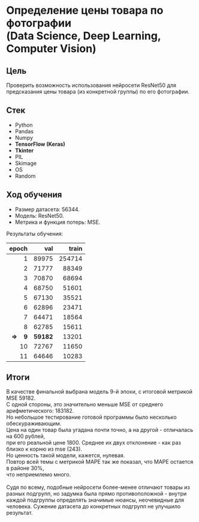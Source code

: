 # Определение цены товара по фотографии<br>(Data Science, Deep Learning, Computer Vision)

## Цель

Проверить возможность использования нейросети ResNet50 для предсказания цены товара (из конкретной группы) по его фотографии.

## Стек

* Python
* Pandas
* Numpy
* **TensorFlow (Keras)**
* **Tkinter**
* PIL
* Skimage
* OS
* Random

## Ход обучения

* Размер датасета: 56344.
* Модель: ResNet50.
* Метрика и функция потерь: MSE.

Результаты обучения:

|epoch|val|train|
|-:|-:|-:|
|1|89975|254714|
|2|71777|88349|
|3|70870|68694|
|4|68750|51601|
|5|67130|35521|
|6|62896|23471|
|7|64471|18564|
|8|62785|15611|
|**=> $~~$ 9**|**59182**|13201|
|10|72767|11650|
|11|64646|10283|

## Итоги

В качестве финальной выбрана модель 9-й эпохи, с итоговой метрикой MSE 59182.<br>
С одной стороны, это значительно меньше MSE от среднего арифметического: 183182.<br>
Но небольшое тестирование готовой программы было несколько обескураживающим.<br>
Цена на один товар была угадана почти точно, а на другой - отличалась на 600 рублей,<br>
при его реальной цене 1800. Среднее их двух отклонение - как раз близко к корню из mse (243).<br>
Но ценность такой модели, кажется, нулевая.<br>
Повтор всей темы с метрикой MAPE так же показал, что MAPE остается в районе 30%,<br>
что неприемлемо много.<br><br>
Судя по всему, подобные нейросети более-менее отличают товары из разных подгрупп, но задумка была прямо противоположной - внутри каждой подгруппы определять значимые нюансы, неочевидные для человека. Сужение датасета до конкретных подгрупп не улучшило результат.
